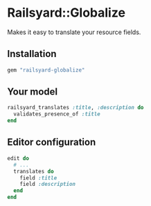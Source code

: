 # Railsyard::Globalize

Makes it easy to translate your resource fields.

## Installation

```ruby
gem "railsyard-globalize"
```
## Your model

```ruby
railsyard_translates :title, :description do
  validates_presence_of :title
end
```
## Editor configuration

```ruby
edit do
  # ...
  translates do
    field :title
    field :description
  end
end
```
